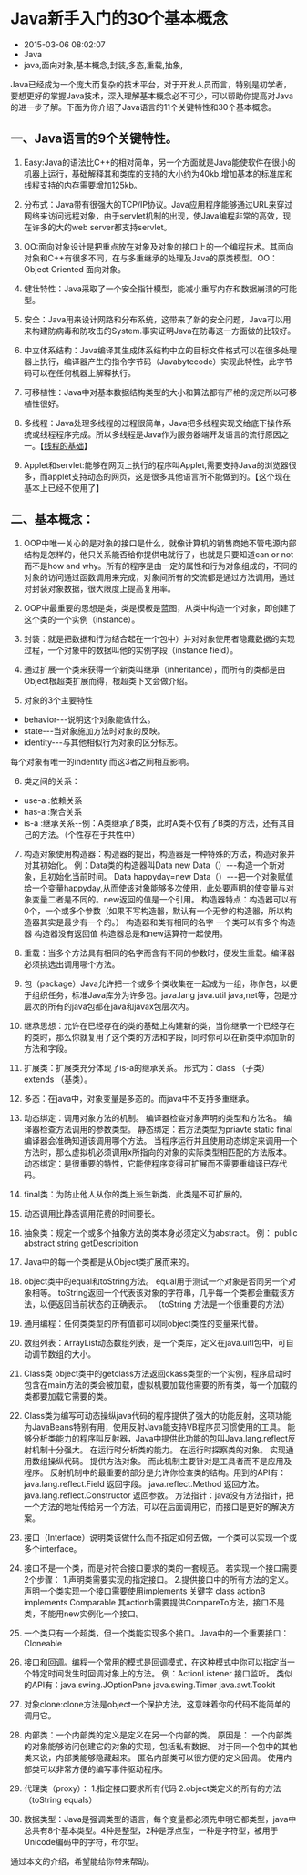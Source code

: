 # Java新手入门的30个基本概念
- 2015-03-06 08:02:07
- Java
- java,面向对象,基本概念,封装,多态,重载,抽象,

<!--markdown-->Java已经成为一个庞大而复杂的技术平台，对于开发人员而言，特别是初学者，要想更好的掌握Java技术，深入理解基本概念必不可少，可以帮助你提高对Java的进一步了解。下面为你介绍了Java语言的11个关键特性和30个基本概念。 


<!--more-->


## 一、Java语言的9个关键特性。 

1. Easy:Java的语法比C++的相对简单，另一个方面就是Java能使软件在很小的机器上运行，基础解释其和类库的支持的大小约为40kb,增加基本的标准库和线程支持的内存需要增加125kb。

2. 分布式：Java带有很强大的TCP/IP协议。Java应用程序能够通过URL来穿过网络来访问远程对象，由于servlet机制的出现，使Java编程非常的高效，现在许多的大的web server都支持servlet。 

3. OO:面向对象设计是把重点放在对象及对象的接口上的一个编程技术。其面向对象和C++有很多不同，在与多重继承的处理及Java的原类模型。OO：Object Oriented 面向对象。 

4. 健壮特性：Java采取了一个安全指针模型，能减小重写内存和数据崩溃的可能型。 

5. 安全：Java用来设计网路和分布系统，这带来了新的安全问题，Java可以用来构建防病毒和防攻击的System.事实证明Java在防毒这一方面做的比较好。

6. 中立体系结构：Java编译其生成体系结构中立的目标文件格式可以在很多处理器上执行，编译器产生的指令字节码（Javabytecode）实现此特性，此字节码可以在任何机器上解释执行。

7. 可移植性：Java中对基本数据结构类型的大小和算法都有严格的规定所以可移植性很好。 

8. 多线程：Java处理多线程的过程很简单，Java把多线程实现交给底下操作系统或线程程序完成。所以多线程是Java作为服务器端开发语言的流行原因之一。【[线程的基础][1]】

9. Applet和servlet:能够在网页上执行的程序叫Applet,需要支持Java的浏览器很多，而applet支持动态的网页，这是很多其他语言所不能做到的。【这个现在基本上已经不使用了】

## 二、基本概念： 

1. OOP中唯一关心的是对象的接口是什么，就像计算机的销售商她不管电源内部结构是怎样的，他只关系能否给你提供电就行了，也就是只要知道can or not而不是how and why。所有的程序是由一定的属性和行为对象组成的，不同的对象的访问通过函数调用来完成，对象间所有的交流都是通过方法调用，通过对封装对象数据，很大限度上提高复用率。 

2. OOP中最重要的思想是类，类是模板是蓝图，从类中构造一个对象，即创建了这个类的一个实例（instance）。

3. 封装：就是把数据和行为结合起在一个包中）并对对象使用者隐藏数据的实现过程，一个对象中的数据叫他的实例字段（instance field）。 

4. 通过扩展一个类来获得一个新类叫继承（inheritance），而所有的类都是由Object根超类扩展而得，根超类下文会做介绍。 

5. 对象的3个主要特性

* behavior---说明这个对象能做什么。
* state---当对象施加方法时对象的反映。
* identity---与其他相似行为对象的区分标志。

每个对象有唯一的indentity 而这3者之间相互影响。 

6. 类之间的关系：

* use-a :依赖关系
* has-a :聚合关系
* is-a :继承关系--例：A类继承了B类，此时A类不仅有了B类的方法，还有其自己的方法。（个性存在于共性中）

7. 构造对象使用构造器：构造器的提出，构造器是一种特殊的方法，构造对象并对其初始化。 例：Data类的构造器叫Data new Data（）---构造一个新对象，且初始化当前时间。 Data happyday=new Data（）---把一个对象赋值给一个变量happyday,从而使该对象能够多次使用，此处要声明的使变量与对象变量二者是不同的。new返回的值是一个引用。 构造器特点：构造器可以有0个，一个或多个参数（如果不写构造器，默认有一个无参的构造器，所以构造器其实是最少有一个的。） 构造器和类有相同的名字 一个类可以有多个构造器 构造器没有返回值 构造器总是和new运算符一起使用。 

8. 重载：当多个方法具有相同的名字而含有不同的参数时，便发生重载。编译器必须挑选出调用哪个方法。

9. 包（package）Java允许把一个或多个类收集在一起成为一组，称作包，以便于组织任务，标准Java库分为许多包。java.lang java.util java,net等，包是分层次的所有的java包都在java和javax包层次内。 

10. 继承思想：允许在已经存在的类的基础上构建新的类，当你继承一个已经存在的类时，那么你就复用了这个类的方法和字段，同时你可以在新类中添加新的方法和字段。 

11. 扩展类：扩展类充分体现了is-a的继承关系。 形式为：class （子类） extends （基类）。 

12. 多态：在java中，对象变量是多态的。而java中不支持多重继承。 

13. 动态绑定：调用对象方法的机制。
编译器检查对象声明的类型和方法名。
编译器检查方法调用的参数类型。
静态绑定：若方法类型为priavte static final 编译器会准确知道该调用哪个方法。
当程序运行并且使用动态绑定来调用一个方法时，那么虚拟机必须调用x所指向的对象的实际类型相匹配的方法版本。
动态绑定：是很重要的特性，它能使程序变得可扩展而不需要重编译已存代码。

14. final类：为防止他人从你的类上派生新类，此类是不可扩展的。 

15. 动态调用比静态调用花费的时间要长。 

16. 抽象类：规定一个或多个抽象方法的类本身必须定义为abstract。 例： public abstract string getDescripition 

17. Java中的每一个类都是从Object类扩展而来的。 

18. object类中的equal和toString方法。 equal用于测试一个对象是否同另一个对象相等。 toString返回一个代表该对象的字符串，几乎每一个类都会重载该方法，以便返回当前状态的正确表示。 （toString 方法是一个很重要的方法） 

19. 通用编程：任何类类型的所有值都可以同object类性的变量来代替。 

20. 数组列表：ArrayList动态数组列表，是一个类库，定义在java.uitl包中，可自动调节数组的大小。 

21. Class类 object类中的getclass方法返回ckass类型的一个实例，程序启动时包含在main方法的类会被加载，虚拟机要加载他需要的所有类，每一个加载的类都要加载它需要的类。

22. Class类为编写可动态操纵java代码的程序提供了强大的功能反射，这项功能为JavaBeans特别有用，使用反射Java能支持VB程序员习惯使用的工具。 能够分析类能力的程序叫反射器，Java中提供此功能的包叫Java.lang.reflect反射机制十分强大。
在运行时分析类的能力。
在运行时探察类的对象。
实现通用数组操纵代码。
提供方法对象。  而此机制主要针对是工具者而不是应用及程序。 反射机制中的最重要的部分是允许你检查类的结构。用到的API有： java.lang.reflect.Field 返回字段。 java.reflect.Method 返回方法。 java.lang.reflect.Constructor 返回参数。 方法指针：java没有方法指针，把一个方法的地址传给另一个方法，可以在后面调用它，而接口是更好的解决方案。 

23. 接口（Interface）说明类该做什么而不指定如何去做，一个类可以实现一个或多个interface。 

24. 接口不是一个类，而是对符合接口要求的类的一套规范。 若实现一个接口需要2个步骤： 1.声明类需要实现的指定接口。 2.提供接口中的所有方法的定义。  声明一个类实现一个接口需要使用implements 关键字 class actionB implements Comparable 其actionb需要提供CompareTo方法，接口不是类，不能用new实例化一个接口。 

25. 一个类只有一个超类，但一个类能实现多个接口。Java中的一个重要接口：Cloneable 

26. 接口和回调。编程一个常用的模式是回调模式，在这种模式中你可以指定当一个特定时间发生时回调对象上的方法。 例：ActionListener 接口监听。 类似的API有：java.swing.JOptionPane java.swing.Timer java.awt.Tookit 

27. 对象clone:clone方法是object一个保护方法，这意味着你的代码不能简单的调用它。 

28. 内部类：一个内部类的定义是定义在另一个内部的类。 原因是：
一个内部类的对象能够访问创建它的对象的实现，包括私有数据。
对于同一个包中的其他类来说，内部类能够隐藏起来。
匿名内部类可以很方便的定义回调。
使用内部类可以非常方便的编写事件驱动程序。

29. 代理类（proxy）： 1.指定接口要求所有代码 2.object类定义的所有的方法（toString equals） 

30. 数据类型：Java是强调类型的语言，每个变量都必须先申明它都类型，java中总共有8个基本类型。4种是整型，2种是浮点型，一种是字符型，被用于Unicode编码中的字符，布尔型。 


通过本文的介绍，希望能给你带来帮助。


  [1]: http://www.binkery.com/archives/98.html